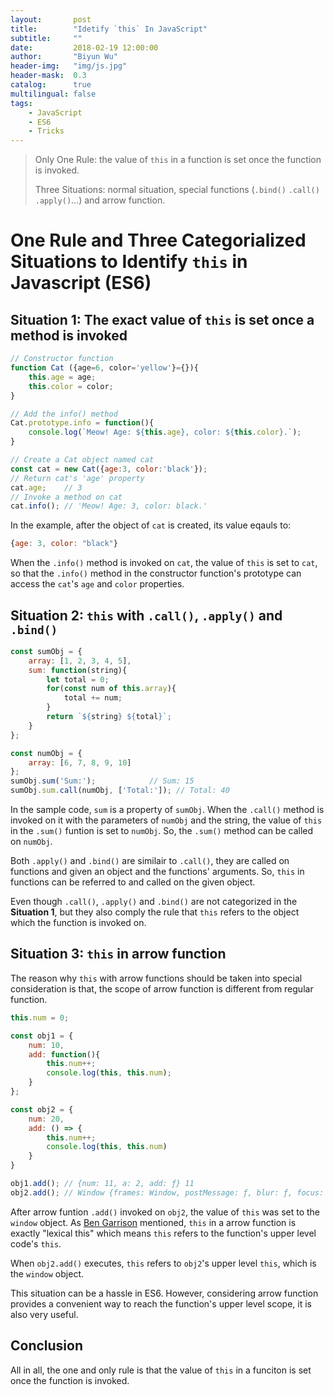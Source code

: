 ```yaml
---
layout:       post
title:        "Idetify `this` In JavaScript"
subtitle:     ""
date:         2018-02-19 12:00:00
author:       "Biyun Wu"
header-img:   "img/js.jpg"
header-mask:  0.3
catalog:      true
multilingual: false
tags:
    - JavaScript
    - ES6
    - Tricks
---
```


> Only One Rule: the value of `this` in a function is set once the function is invoked.
>
> Three Situations: normal situation, special functions (`.bind()` `.call()` `.apply()`...) and arrow function.

# One Rule and Three Categorialized Situations to Identify `this` in Javascript (ES6)

## Situation 1: The exact value of `this` is set once a method is invoked

```js
// Constructor function
function Cat ({age=6, color='yellow'}={}){
    this.age = age;
    this.color = color;
}

// Add the info() method
Cat.prototype.info = function(){
    console.log(`Meow! Age: ${this.age}, color: ${this.color}.`);
}

// Create a Cat object named cat
const cat = new Cat({age:3, color:'black'});
// Return cat's 'age' property
cat.age;    // 3
// Invoke a method on cat
cat.info(); // 'Meow! Age: 3, color: black.'
```

In the example, after the object of `cat` is created, its value eqauls to:

```js
{age: 3, color: "black"}
```

When the `.info()` method is invoked on `cat`, the value of `this` is set to `cat`, so that the `.info()` method in the constructor function's prototype can access the `cat`'s `age` and `color` properties.

## Situation 2: `this` with `.call()`, `.apply()` and `.bind()`

```js
const sumObj = {
    array: [1, 2, 3, 4, 5],
    sum: function(string){
        let total = 0;
        for(const num of this.array){
            total += num;
        }
        return `${string} ${total}`;
    }
};

const numObj = {
    array: [6, 7, 8, 9, 10]
};
sumObj.sum('Sum:');            // Sum: 15
sumObj.sum.call(numObj, ['Total:']); // Total: 40
```

In the sample code, `sum` is a property of `sumObj`. When the `.call()` method is invoked on it with the parameters of `numObj` and the string, the value of `this` in the `.sum()` funtion is set to `numObj`. So, the `.sum()` method can be called on `numObj`.

Both `.apply()` and `.bind()` are similair to `.call()`, they are called on functions and given an object and the functions' arguments. So, `this` in functions can be referred to and called on the given object.

Even though `.call()`, `.apply()` and `.bind()` are not categorized in the **Situation 1**, but they also comply the rule that `this` refers to the object which the function is invoked on.

## Situation 3: `this` in arrow function

The reason why `this` with arrow functions should be taken into special consideration is that, the scope of arrow function is different from regular function.

```js
this.num = 0;

const obj1 = {
    num: 10,
    add: function(){
        this.num++;
        console.log(this, this.num);
    }
};

const obj2 = {
    num: 20,
    add: () => {
        this.num++;
        console.log(this, this.num)
    }
}

obj1.add(); // {num: 11, a: 2, add: ƒ} 11
obj2.add(); // Window {frames: Window, postMessage: ƒ, blur: ƒ, focus: ƒ, close: ƒ, …} 1
```

After arrow funtion `.add()` invoked on `obj2`, the value of `this` was set to the `window` object. As [Ben Garrison](https://hackernoon.com/javascript-es6-arrow-functions-and-lexical-this-f2a3e2a5e8c4) mentioned, `this` in a arrow function is exactly "lexical this" which means `this` refers to the function's upper level code's `this`. 

When `obj2.add()` executes, `this` refers to `obj2`'s upper level `this`, which is the `window` object.

This situation can be a hassle in ES6. However, considering arrow function provides a convenient way to reach the function's upper level scope, it is also very useful.

## Conclusion
All in all, the one and only rule is that the value of `this` in a funciton is set once the function is invoked.